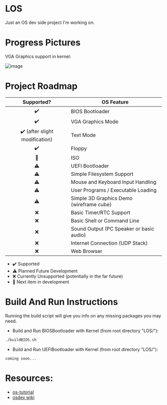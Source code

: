 # LOS

Just an OS dev side project I'm working on.

# Progress Pictures

VGA Graphics support in kernel:

![image](https://github.com/user-attachments/assets/cfd9afb4-e396-4663-9a46-360e27509734)

# Project Roadmap

| Supported?  | OS Feature |
| :-------------: | ------------- |
| :heavy_check_mark:  | BIOS Bootloader |
| :heavy_check_mark:  | VGA Graphics Mode |
| :heavy_check_mark: (after slight modification)  | Text Mode |
| :heavy_check_mark:  | Floppy |
| :triangular_flag_on_post:  | ISO |
| :warning:  | UEFI Bootloader |
| :warning:  | Simple Filesystem Support |
| :warning:  | Mouse and Keyboard Input Handling |
| :warning:  | User Programs / Executable Loading |
| :warning:  | Simple 3D Graphics Demo (wireframe cube) |
| :x:  | Basic Timer/RTC Support |
| :x:  | Basic Shell or Command Line |
| :x:  | Sound Output (PC Speaker or basic audio) |
| :x:  | Internet Connection (UDP Stack) |
| :x:  | Web Browser |

- :heavy_check_mark: Supported
- :warning: Planned Future Development
- :x: Currently Unsupported (potentially in the far future)
- :triangular_flag_on_post: Next item in development

# Build And Run Instructions

Running the build script will give you info on any missing packages you may need.

- Build and Run BIOSBootloader with Kernel (from root directory "LOS/"):
```bash
./buildBIOS.sh
```
- Build and Run UEFIBootloader with Kernel (from root directory "LOS/"):
```
coming soon...
```

# Resources:
- [os-tutorial](https://github.com/cfenollosa/os-tutorial/tree/master)
- [osdev wiki](https://wiki.osdev.org/Expanded_Main_Page)
